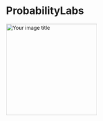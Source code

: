 # ProbabilityLabs

<img src="https://user-images.githubusercontent.com/7502571/149389671-28eebf9d-3d64-4b42-921e-d8c0c477dcfe.png" alt="Your image title" width="250"/>
